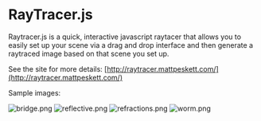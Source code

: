 # RayTracer.js #

Raytracer.js is a quick, interactive javascript raytacer that allows you to easily set up your scene via a drag and drop interface and then generate a raytraced image based on that scene you set up.

See the site for more details:
[http://raytracer.mattpeskett.com/](http://raytracer.mattpeskett.com/)


Sample images:

![bridge.png](https://bitbucket.org/repo/LE5ozK/images/1214232909-bridge.png)
![reflective.png](https://bitbucket.org/repo/LE5ozK/images/4093570934-reflective.png)
![refractions.png](https://bitbucket.org/repo/LE5ozK/images/1957268222-refractions.png)
![worm.png](https://bitbucket.org/repo/LE5ozK/images/3305023839-worm.png)